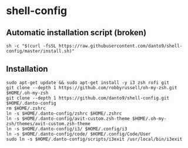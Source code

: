 # shell-config
## Automatic installation script (broken)
```sh -c "$(curl -fsSL https://raw.githubusercontent.com/danto9/shell-config/master/install.sh)"```

## Installation

```
sudo apt-get update && sudo apt-get install -y i3 zsh rofi git
git clone --depth 1 https://github.com/robbyrussell/oh-my-zsh.git $HOME/.oh-my-zsh
git clone --depth 1 https://github.com/danto9/shell-config.git $HOME/.danto-config
rm $HOME/.zshrc
ln -s $HOME/.danto-config/zshrc $HOME/.zshrc
ln -s $HOME/.danto-config/avit-custom.zsh-theme $HOME/.oh-my-zsh/themes/avit-custom.zsh-theme
ln -s $HOME/.danto-config/i3/ $HOME/.config/i3
ln -s $HOME/.danto-config/code/ $HOME/.config/Code/User
sudo ln -s $HOME/.danto-config/scripts/i3exit /usr/local/bin/i3exit
```
